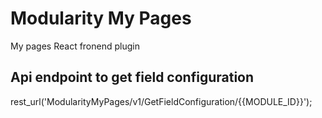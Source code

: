 # Modularity My Pages

My pages React fronend plugin

## Api endpoint to get field configuration

rest_url('ModularityMyPages/v1/GetFieldConfiguration/{{MODULE_ID}}'); 
